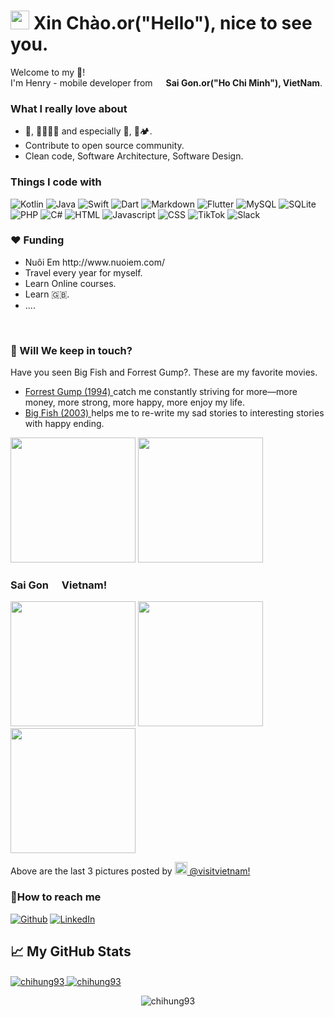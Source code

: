 
<h1><img src="https://emojis.slackmojis.com/emojis/images/1531849430/4246/blob-sunglasses.gif?1531849430" width="30"/> Xin Chào.or("Hello"), nice to see you.</h1>


<p>Welcome to my 🏰! </br> I'm Henry - mobile developer from <img src="https://image.flaticon.com/icons/svg/197/197473.svg" width="13"/> <b>Sai Gon.or("Ho Chi Minh"), VietNam</b>. 

<h3>What I really love about</h3>
<ul>
<li> 🍿, 🎸🤘🎼🎵 and especially  🍳, 🚗🏕. </li>
  <li>Contribute to open source community.</li>
  <li>Clean code, Software Architecture, Software Design.</li>
</ul>
<h3>Things I code with</h3>
<p>
  <img alt="Kotlin" src="https://img.shields.io/badge/kotlin-%230095D5.svg?&style=for-the-badge&logo=kotlin&logoColor=white" />
  <img alt="Java" src="https://img.shields.io/badge/java-%23ED8B00.svg?&style=for-the-badge&logo=java&logoColor=white" /> 
  <img alt="Swift" src="https://img.shields.io/badge/swift-%23FA7343.svg?&style=for-the-badge&logo=swift&logoColor=white" />
  <img alt="Dart" src="https://img.shields.io/badge/dart-%230175C2.svg?&style=for-the-badge&logo=dart&logoColor=white" />
  <img alt="Markdown" src="https://img.shields.io/badge/markdown-%23000000.svg?&style=for-the-badge&logo=markdown&logoColor=white" />
  <img alt="Flutter" src="https://img.shields.io/badge/Flutter%20-%2302569B.svg?&style=for-the-badge&logo=Flutter&logoColor=white" />
  <img alt="MySQL" src="https://img.shields.io/badge/mysql-%2300f.svg?&style=for-the-badge&logo=mysql&logoColor=white" />
  <img alt="SQLite" src="https://img.shields.io/badge/sqlite-%2307405e.svg?&style=for-the-badge&logo=sqlite&logoColor=white" />
  <img alt="PHP" src="https://img.shields.io/badge/php-%23777BB4.svg?&style=for-the-badge&logo=php&logoColor=white" />
  <img alt="C#" src="https://img.shields.io/badge/c%23%20-%23239120.svg?&style=for-the-badge&logo=c-sharp&logoColor=white" />
  <img alt="HTML" src="https://img.shields.io/badge/html5%20-%23E34F26.svg?&style=for-the-badge&logo=html5&logoColor=white" />
  <img alt="Javascript" src="https://img.shields.io/badge/javascript-%23F7DF1E.svg?&style=flat-square&logo=javascript&logoColor=black&labelColor=black" />
  <img alt="CSS" src="https://img.shields.io/badge/css-%23239120.svg?&style=flat-square&logo=css3&logoColor=white" />
  <img alt="TikTok" src="https://img.shields.io/badge/tiktok-%23000000.svg?&style=for-the-badge&logo=tiktok" />
  <img alt="Slack" src="https://img.shields.io/badge/slack-%234A154B.svg?&style=for-the-badge&logo=slack&logoColor=white" />
</p>
<h3>❤️  Funding</h3>
<ul>
<li>Nuôi Em http://www.nuoiem.com/ </li>
<li>Travel every year for myself.</li>
  <li>Learn Online courses.</li>
  <li>Learn 🇬🇧.</li>
<li>....</li>
</ul>
</br>
<h3>🙌 Will We keep in touch?</h3>
<p> Have you seen Big Fish and Forrest Gump?. These are my favorite movies.</p>
<ul>
  <li><a href="https://www.imdb.com/title/tt0109830/" target="_blank"> Forrest Gump (1994) </a> catch me constantly striving for more—more money, more strong, more happy, more enjoy my life.</li>
<li> <a href="https://www.imdb.com/title/tt0319061/" target="_blank"> Big Fish (2003) </a> helps me to re-write my sad stories to interesting stories with happy ending.</li>
</ul>
<p><img width="200" src="https://i.guim.co.uk/img/media/78eb1f6bd0f92d4d3cf19f5bddda1a902e2a6fcd/0_95_2371_1422/master/2371.jpg?width=1200&height=1200&quality=85&auto=format&fit=crop&s=4b18b0ace0dfc010f3a2fba9aa797665" /> 
<img width="200" src="https://nightowlirene.files.wordpress.com/2019/12/1_tgcopp__ss8j04pzrpwhaq.jpeg?w=420" /> </p>


<h3>Sai Gon <img src="https://image.flaticon.com/icons/svg/197/197473.svg" width="13"/> Vietnam!</h3>
<p>
<img width="200" src="https://i.imgur.com/jC7LZ6Y.jpg" /></a>
<img width="200" src="https://i.imgur.com/nDGA704.jpg" /></a>
<img width="200" src="https://i.imgur.com/HPHIwbJ.jpg" /></a>
</p>
<p>Above are the last 3 pictures posted by <a href="https://www.instagram.com/visitvietnam/" target="_blank"><img src="https://upload.wikimedia.org/wikipedia/commons/thumb/e/e7/Instagram_logo_2016.svg/1024px-Instagram_logo_2016.svg.png" width="20"/> @visitvietnam!</a><br/>

<h3>🍺How to reach me</h3>
<p><a href="https://github.com/chihung93" target="_blank"><img alt="Github" src="https://img.shields.io/badge/GitHub-%2312100E.svg?&style=for-the-badge&logo=Github&logoColor=white" /></a> 
 <a href="https://www.linkedin.com/in/henry-nguyen-7140a414b/" target="_blank"><img alt="LinkedIn" src="https://img.shields.io/badge/linkedin-%230077B5.svg?&style=for-the-badge&logo=linkedin&logoColor=white" /></a> 


## &#x1f4c8; My GitHub Stats

<a href="https://github.com/natterstefan/natterstefan">
  <img align="center" src="https://github-readme-stats.vercel.app/api/top-langs/?username=chihung93&layout=compact&hide=html&theme=dracula" alt="chihung93" />
</a>

<a href="https://github.com/natterstefan/natterstefan">
  <img align="center" src="https://github-readme-stats.vercel.app/api?username=chihung93&show_icons=true&theme=dracula" alt="chihung93"  />
</a>

<p align="center"><img src="https://komarev.com/ghpvc/?username=chihung93" alt="chihung93" /> </p>


